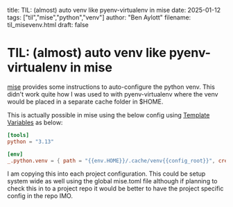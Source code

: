 title: TIL: (almost) auto venv like pyenv-virtualenv in mise
date: 2025-01-12
tags: ["til","mise","python","venv"]
author: "Ben Aylott"
filename: til_misevenv.html
draft: false

# TIL: (almost) auto venv like pyenv-virtualenv in mise

[mise](https://mise.jdx.dev/templates.html#variables) provides some instructions to auto-configure the python venv. This didn't work quite how I was used to with pyenv-virtualenv where the venv would be placed in a separate cache folder in $HOME.

This is actually possible in mise using the below config using [Template Variables](https://mise.jdx.dev/templates.html#variables) as below:

```{.toml title="mise.toml"}
[tools]
python = "3.13"

[env]
_.python.venv = { path = "{{env.HOME}}/.cache/venv{{config_root}}", create = true }
```

I am copying this into each project configuration. This could be setup system wide as well using the global mise.toml file although if planning to check this in to a project repo it would be better to have the project specific config in the repo IMO.
